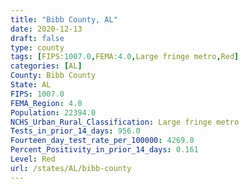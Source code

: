 ```yaml
---
title: "Bibb County, AL"
date: 2020-12-13
draft: false
type: county
tags: [FIPS:1007.0,FEMA:4.0,Large fringe metro,Red]
categories: [AL]
County: Bibb County
State: AL
FIPS: 1007.0
FEMA_Region: 4.0
Population: 22394.0
NCHS_Urban_Rural_Classification: Large fringe metro
Tests_in_prior_14_days: 956.0
Fourteen_day_test_rate_per_100000: 4269.0
Percent_Positivity_in_prior_14_days: 0.161
Level: Red
url: /states/AL/bibb-county
---
```



